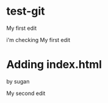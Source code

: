 # test-git
My first edit 

i'm checking
My first edit

# Adding index.html
by sugan

My second edit
